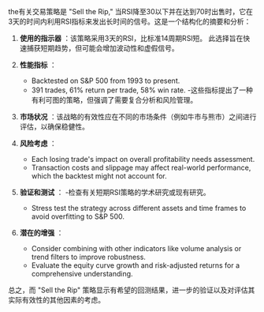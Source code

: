 the有关交易策略是 "Sell the Rip," 当RSI降至30以下并在达到70时出售时，它在3天的时间内利用RSI指标来发出长时间的信号。这是一个结构化的摘要和分析：

1. **使用的指示器** ：该策略采用3天的RSI，比标准14周期RSI短。 此选择旨在快速捕获短期趋势，但可能会增加波动性和虚假信号。

2. **性能指标** ：
   - Backtested on S&P 500 from 1993 to present.
   - 391 trades, 61% return per trade, 58% win rate.
   -这些指标提出了一种有利可图的策略，但强调了需要复合分析和风险管理。

3. **市场状况** ：该战略的有效性应在不同的市场条件（例如牛市与熊市）之间进行评估，以确保稳健性。

4. **风险考虑** ：
   - Each losing trade's impact on overall profitability needs assessment.
   - Transaction costs and slippage may affect real-world performance, which the backtest might not account for.

5. **验证和测试** ：
   -检查有关短期RSI策略的学术研究或现有研究。
   - Stress test the strategy across different assets and time frames to avoid overfitting to S&P 500.

6. **潜在的增强** ：
   - Consider combining with other indicators like volume analysis or trend filters to improve robustness.
   - Evaluate the equity curve growth and risk-adjusted returns for a comprehensive understanding.

总之，而 "Sell the Rip" 策略显示有希望的回测结果，进一步的验证以及对评估其实际有效性的其他因素的考虑。